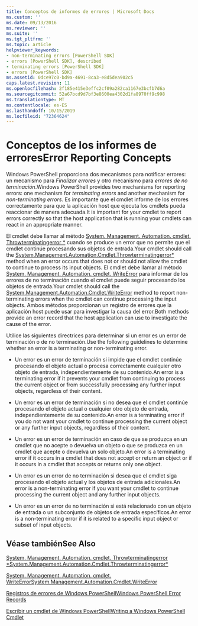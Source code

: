 ```yaml
---
title: Conceptos de informes de errores | Microsoft Docs
ms.custom: ''
ms.date: 09/13/2016
ms.reviewer: ''
ms.suite: ''
ms.tgt_pltfrm: ''
ms.topic: article
helpviewer_keywords:
- non-terminating errors [PowerShell SDK]
- errors [PowerShell SDK], described
- terminating errors [PowerShell SDK]
- errors [PowerShell SDK]
ms.assetid: 0dce97c0-bd9a-4691-8ca3-e8d5dea902c5
caps.latest.revision: 11
ms.openlocfilehash: 2f185e415e3effc2cf09a282ca1167e3bcfb7d6a
ms.sourcegitcommit: 52a67bcd9d7bf3e8600ea4302d1fa8970ff9c998
ms.translationtype: MT
ms.contentlocale: es-ES
ms.lasthandoff: 10/15/2019
ms.locfileid: "72364624"
---
```

# <a name="error-reporting-concepts"></a><span data-ttu-id="eaef1-102">Conceptos de los informes de errores</span><span class="sxs-lookup"><span data-stu-id="eaef1-102">Error Reporting Concepts</span></span>

<span data-ttu-id="eaef1-103">Windows PowerShell proporciona dos mecanismos para notificar errores: un mecanismo para *Finalizar errores* y otro mecanismo para *errores de no terminación*.</span><span class="sxs-lookup"><span data-stu-id="eaef1-103">Windows PowerShell provides two mechanisms for reporting errors: one mechanism for *terminating errors* and another mechanism for *non-terminating errors*.</span></span> <span data-ttu-id="eaef1-104">Es importante que el cmdlet informe de los errores correctamente para que la aplicación host que ejecuta los cmdlets pueda reaccionar de manera adecuada.</span><span class="sxs-lookup"><span data-stu-id="eaef1-104">It is important for your cmdlet to report errors correctly so that the host application that is running your cmdlets can react in an appropriate manner.</span></span>

<span data-ttu-id="eaef1-105">El cmdlet debe llamar al método [System. Management. Automation. cmdlet. Throwterminatingerror \*](/dotnet/api/System.Management.Automation.Cmdlet.ThrowTerminatingError) cuando se produce un error que no permite que el cmdlet continúe procesando sus objetos de entrada.</span><span class="sxs-lookup"><span data-stu-id="eaef1-105">Your cmdlet should call the [System.Management.Automation.Cmdlet.Throwterminatingerror\*](/dotnet/api/System.Management.Automation.Cmdlet.ThrowTerminatingError) method when an error occurs that does not or should not allow the cmdlet to continue to process its input objects.</span></span> <span data-ttu-id="eaef1-106">El cmdlet debe llamar al método [System. Management. Automation. cmdlet. WriteError](/dotnet/api/System.Management.Automation.Cmdlet.WriteError) para informar de los errores de no terminación cuando el cmdlet puede seguir procesando los objetos de entrada.</span><span class="sxs-lookup"><span data-stu-id="eaef1-106">Your cmdlet should call the [System.Management.Automation.Cmdlet.WriteError](/dotnet/api/System.Management.Automation.Cmdlet.WriteError) method to report non-terminating errors when the cmdlet can continue processing the input objects.</span></span> <span data-ttu-id="eaef1-107">Ambos métodos proporcionan un registro de errores que la aplicación host puede usar para investigar la causa del error.</span><span class="sxs-lookup"><span data-stu-id="eaef1-107">Both methods provide an error record that the host application can use to investigate the cause of the error.</span></span>

<span data-ttu-id="eaef1-108">Utilice las siguientes directrices para determinar si un error es un error de terminación o de no terminación.</span><span class="sxs-lookup"><span data-stu-id="eaef1-108">Use the following guidelines to determine whether an error is a terminating or non-terminating error.</span></span>

- <span data-ttu-id="eaef1-109">Un error es un error de terminación si impide que el cmdlet continúe procesando el objeto actual o procesa correctamente cualquier otro objeto de entrada, independientemente de su contenido.</span><span class="sxs-lookup"><span data-stu-id="eaef1-109">An error is a terminating error if it prevents your cmdlet from continuing to process the current object or from successfully processing any further input objects, regardless of their content.</span></span>

- <span data-ttu-id="eaef1-110">Un error es un error de terminación si no desea que el cmdlet continúe procesando el objeto actual o cualquier otro objeto de entrada, independientemente de su contenido.</span><span class="sxs-lookup"><span data-stu-id="eaef1-110">An error is a terminating error if you do not want your cmdlet to continue processing the current object or any further input objects, regardless of their content.</span></span>

- <span data-ttu-id="eaef1-111">Un error es un error de terminación en caso de que se produzca en un cmdlet que no acepte o devuelva un objeto o que se produzca en un cmdlet que acepte o devuelva un solo objeto.</span><span class="sxs-lookup"><span data-stu-id="eaef1-111">An error is a terminating error if it occurs in a cmdlet that does not accept or return an object or if it occurs in a cmdlet that accepts or returns only one object.</span></span>

- <span data-ttu-id="eaef1-112">Un error es un error de no terminación si desea que el cmdlet siga procesando el objeto actual y los objetos de entrada adicionales.</span><span class="sxs-lookup"><span data-stu-id="eaef1-112">An error is a non-terminating error if you want your cmdlet to continue processing the current object and any further input objects.</span></span>

- <span data-ttu-id="eaef1-113">Un error es un error de no terminación si está relacionado con un objeto de entrada o un subconjunto de objetos de entrada específicos.</span><span class="sxs-lookup"><span data-stu-id="eaef1-113">An error is a non-terminating error if it is related to a specific input object or subset of input objects.</span></span>

## <a name="see-also"></a><span data-ttu-id="eaef1-114">Véase también</span><span class="sxs-lookup"><span data-stu-id="eaef1-114">See Also</span></span>

[<span data-ttu-id="eaef1-115">System. Management. Automation. cmdlet. Throwterminatingerror \*</span><span class="sxs-lookup"><span data-stu-id="eaef1-115">System.Management.Automation.Cmdlet.Throwterminatingerror\*</span></span>](/dotnet/api/System.Management.Automation.Cmdlet.ThrowTerminatingError)

[<span data-ttu-id="eaef1-116">System. Management. Automation. cmdlet. WriteError</span><span class="sxs-lookup"><span data-stu-id="eaef1-116">System.Management.Automation.Cmdlet.WriteError</span></span>](/dotnet/api/System.Management.Automation.Cmdlet.WriteError)

[<span data-ttu-id="eaef1-117">Registros de errores de Windows PowerShell</span><span class="sxs-lookup"><span data-stu-id="eaef1-117">Windows PowerShell Error Records</span></span>](./windows-powershell-error-records.md)

[<span data-ttu-id="eaef1-118">Escribir un cmdlet de Windows PowerShell</span><span class="sxs-lookup"><span data-stu-id="eaef1-118">Writing a Windows PowerShell Cmdlet</span></span>](./writing-a-windows-powershell-cmdlet.md)
